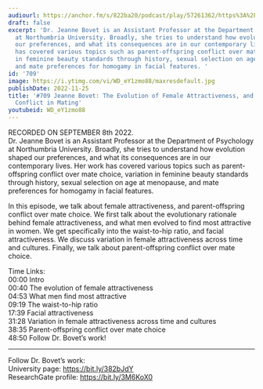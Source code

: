 ```yaml
---
audiourl: https://anchor.fm/s/822ba20/podcast/play/57261362/https%3A%2F%2Fd3ctxlq1ktw2nl.cloudfront.net%2Fstaging%2F2022-8-8%2Fea341b46-ac75-1183-7edf-23a196e4ad42.m4a
draft: false
excerpt: 'Dr. Jeanne Bovet is an Assistant Professor at the Department of Psychology
  at Northumbria University. Broadly, she tries to understand how evolution shaped
  our preferences, and what its consequences are in our contemporary lives. Her work
  has covered various topics such as parent-offspring conflict over mate choice, variation
  in feminine beauty standards through history, sexual selection on age at menopause,
  and mate preferences for homogamy in facial features. '
id: '709'
image: https://i.ytimg.com/vi/WD_eY1zmo88/maxresdefault.jpg
publishDate: 2022-11-25
title: '#709 Jeanne Bovet: The Evolution of Female Attractiveness, and Parent-Offspring
  Conflict in Mating'
youtubeid: WD_eY1zmo88
---
```

<div class="timelinks">

RECORDED ON SEPTEMBER 8th 2022.  
Dr. Jeanne Bovet is an Assistant Professor at the Department of Psychology at Northumbria University. Broadly, she tries to understand how evolution shaped our preferences, and what its consequences are in our contemporary lives. Her work has covered various topics such as parent-offspring conflict over mate choice, variation in feminine beauty standards through history, sexual selection on age at menopause, and mate preferences for homogamy in facial features. 

In this episode, we talk about female attractiveness, and parent-offspring conflict over mate choice. We first talk about the evolutionary rationale behind female attractiveness, and what men evolved to find most attractive in women. We get specifically into the waist-to-hip ratio, and facial attractiveness. We discuss variation in female attractiveness across time and cultures. Finally, we talk about parent-offspring conflict over mate choice.

Time Links:  
<time>00:00</time> Intro  
<time>00:40</time> The evolution of female attractiveness  
<time>04:53</time> What men find most attractive  
<time>09:19</time> The waist-to-hip ratio  
<time>17:39</time> Facial attractiveness  
<time>31:28</time> Variation in female attractiveness across time and cultures  
<time>38:35</time> Parent-offspring conflict over mate choice  
<time>48:50</time> Follow Dr. Bovet’s work!

---

Follow Dr. Bovet’s work:  
University page: https://bit.ly/382bJdY  
ResearchGate profile: https://bit.ly/3M6KoX0
</div>

